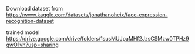 Download dataset from https://www.kaggle.com/datasets/jonathanoheix/face-expression-recognition-dataset

trained model https://drive.google.com/drive/folders/1susMUJpaMHf2JzsCSMzw0TPHz9gwO1vh?usp=sharing

